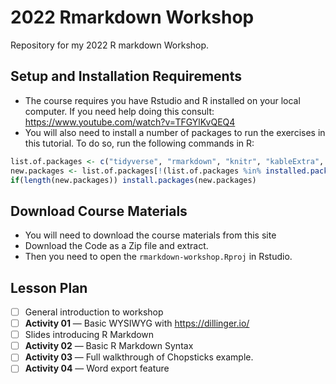 # 2022 Rmarkdown Workshop

Repository for my 2022 R markdown Workshop.

## Setup and Installation Requirements

- The course requires you have Rstudio and R installed on your local computer. If you need help doing this consult: https://www.youtube.com/watch?v=TFGYlKvQEQ4
- You will also need to install a number of packages to run the exercises in this tutorial. To do so, run the following commands in R:

```r
list.of.packages <- c("tidyverse", "rmarkdown", "knitr", "kableExtra", "qwraps2", "apa", "skimr")
new.packages <- list.of.packages[!(list.of.packages %in% installed.packages()[,"Package"])]
if(length(new.packages)) install.packages(new.packages)
```

## Download Course Materials

- You will need to download the course materials from this site
- Download the Code as a Zip file and extract. 
- Then you need to open the `rmarkdown-workshop.Rproj` in Rstudio.

## Lesson Plan

- [ ] General introduction to workshop
- [ ] **Activity 01** — Basic WYSIWYG with https://dillinger.io/
- [ ] Slides introducing R Markdown
- [ ] **Activity 02** — Basic R Markdown Syntax
- [ ] **Activity 03** — Full walkthrough of Chopsticks example.
- [ ] **Activity 04** — Word export feature

